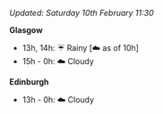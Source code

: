 *Updated: Saturday 10th February 11:30*

**Glasgow**

* 13h, 14h: :umbrella: Rainy [:cloud: as of 10h]
* 15h - 0h: :cloud: Cloudy

**Edinburgh**

* 13h - 0h: :cloud: Cloudy
